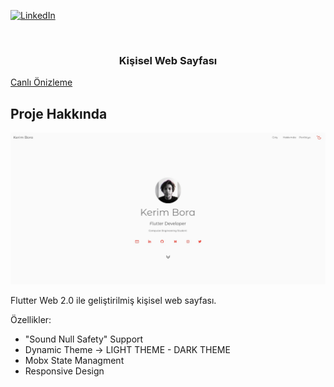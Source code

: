 <!--
*** Thanks for checking out the Best-README-Template. If you have a suggestion
*** that would make this better, please fork the repo and create a pull request
*** or simply open an issue with the tag "enhancement".
*** Thanks again! Now go create something AMAZING! :D
-->



<!-- PROJECT SHIELDS -->

[![LinkedIn][linkedin-shield]][linkedin-url]



<!-- PROJECT LOGO -->
<br />
<p align="center">

  <a href="https://github.com/kerimbr/kerimbrcom"></a>

  <h3 align="center">Kişisel Web Sayfası</h3>
  <a align="center" href="https://www.kerimbr.com">Canlı Önizleme</a>

  





<!-- ABOUT THE PROJECT -->
## Proje Hakkında

[![Product Name Screen Shot][product-screenshot]](https://example.com)

Flutter Web 2.0 ile geliştirilmiş kişisel web sayfası. 

Özellikler:
* "Sound Null Safety" Support 
* Dynamic Theme -> LIGHT THEME - DARK THEME
* Mobx State Managment
* Responsive Design




[linkedin-shield]: https://img.shields.io/badge/-LinkedIn-black.svg?style=for-the-badge&logo=linkedin&colorB=555
[linkedin-url]: https://linkedin.com/in/devkerimbr
[product-screenshot]: screenshot.jpg
